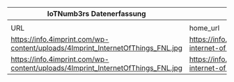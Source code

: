 |IoTNumb3rs Datenerfassung|||||||||||
| ---- | ---- | ---- | ---- | ---- | ---- | ---- | ---- | ---- | ---- | ---- |
||||||||||||
|URL|home_url|filename|device_class|device_count|market_class|market_volume|prognosis_year|publication_year|authorship_class|Dropbox folder|
|https://info.4imprint.com/wp-content/uploads/4Imprint_InternetOfThings_FNL.jpg|https://info.4imprint.com/infographic/the-internet-of-things-infograhic/|file5_4Imprint_InternetOfThings_FNL.jpg|device|50000000000|||2020|2015|company|Pattoho/20181217-1803|
|https://info.4imprint.com/wp-content/uploads/4Imprint_InternetOfThings_FNL.jpg|https://info.4imprint.com/infographic/the-internet-of-things-infograhic/|file5_4Imprint_InternetOfThings_FNL.jpg|||impact on economy|1.7E+12|2019|||Pattoho/20181217-1803|

